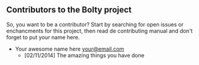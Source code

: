 ## Contributors to the Bolty project

So, you want to be a contributor? Start by searching for open issues or
enchancments for this project, then read de contributing manual and don't
forget to put your name here.

* Your awesome name here <your@email.com>
  * [02/11/2014] The amazing things you have done
